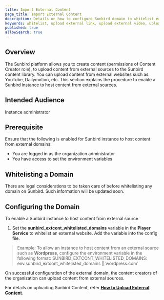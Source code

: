 ```yaml
---
title: Import External Content 
page_title: Import External Content
description: Details on how to configure Sunbird domain to whitelist external domains
keywords: whitelist, upload external link, upload external video, upload other than youtube
published: true
allowSearch: true
---
```


## Overview

The Sunbird platform allows you to create content (permissions of Content Creator role), to upload content from external sources to the Sunbird content library. You can upload content from external websites such as YouTube, Dailymotion, etc. This section explains the procedure to enable a Sunbird instance to host content from external sources.

## Intended Audience

Instance administrator

## Prerequisite

Ensure that the following is enabled for Sunbird instance to host content from external domains:

- You are logged in as the organization administrator
- You have access to set the environment variables

## Whitelisting a Domain

There are legal considerations to be taken care of before whitelisting any domain on Sunbird. Such information will be updated soon. 

## Configuring the Domain

To enable a Sunbird instance to host content from external source:

1. Set the **sunbird_extcont_whitelisted_domains** variable in the **Player Service** to whitelist an external website. Add the variable into the config file.

> Example: To allow an instance to host content from an external source such as **Wordpress**, configure the environment variable in the following format:
>       SUNBIRD_EXTCONT_WHITELISTED_DOMAINS: env.sunbird_extcont_whitelisted_domains ||'wordpress.com'

On successful configuration of the external domain, the content creators of the organization can upload content from external sources.

For details on uploading Sunbird Content, refer **[How to Upload External Content](features-documentation/upload/)**.
